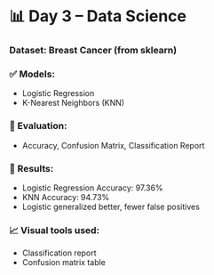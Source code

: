 # 📊 Day 3 – Data Science

### Dataset: Breast Cancer (from sklearn)

### ✅ Models:
- Logistic Regression
- K-Nearest Neighbors (KNN)

### 🧪 Evaluation:
- Accuracy, Confusion Matrix, Classification Report

### 🎯 Results:
- Logistic Regression Accuracy: 97.36%
- KNN Accuracy: 94.73%
- Logistic generalized better, fewer false positives

### 📈 Visual tools used:
- Classification report
- Confusion matrix table
